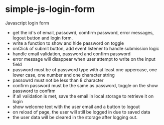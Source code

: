 # simple-js-login-form
Javascript login form

* get the id's of email, passowrd, comfirm password, error messages, logout button and login form.
* write a function to show and hide password on toggle
* onClick of submit button, add event listener to handle submission logic
* handle email validation, password and confirm password
* error message will disappear when user attempt to write on the input field
* password must be of password type with at least one uppercase, one lower case, one number and one character string
* passowrd must not be less than 8 character
* confirm password must be the same as password, toggle on the show password to confirm
* if all validation is met, save the email in local storage to retrieve it on login
* show welcome text with the user email and a button to logout
* on reload of page, the user will still be logged in due to saved data  
* the user data will be cleared in the storage after logging out.
